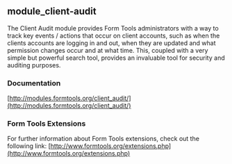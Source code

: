## module_client-audit

The Client Audit module provides Form Tools administrators with a way to track key events / actions that occur
on client accounts, such as when the clients accounts are logging in and out, when they are updated and what
permission changes occur and at what time. This, coupled with a very simple but powerful search tool, provides
an invaluable tool for security and auditing purposes.

### Documentation

[http://modules.formtools.org/client_audit/](http://modules.formtools.org/client_audit/)

### Form Tools Extensions

For further information about Form Tools extensions, check out the following link:
[http://www.formtools.org/extensions.php](http://www.formtools.org/extensions.php)